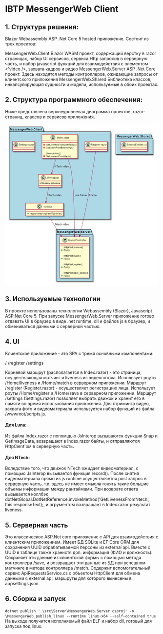 # IBTP MessengerWeb Client
## 1. Структура решения:
Blazor Webassembly ASP .Net Core 5 hosted приложение. Состоит из трех проектов:

MessengerWeb.Client
Blazor WASM проект, содержащий верстку в razor страницах, набор UI сервисов, сервиса Http запросов в серверную часть, и набор javascript функций для взаимодействия с элементом <'video />, захвата кадров и видео
MessengerWeb.Server
ASP .Net Core проект. Здесь находятся методы контроллеров, ожидающие запросы от клиентского приложения
MessengerWeb.Shared
Библиотека классов, инкапсулирующая сущности и модели, используемые в обоих проектах.

## 2. Структура программного обеспечения:
Ниже представлена верхнеуровневая диаграмма проектов, razor-страниц, классов и сервисов приложения.

![](src/Documentation/scheme.png)

## 3. Используемые технологии
В проекте использованы технологии Webassembly (Blazor), Javascript ASP.Net Core 5. При запуске MessengerWeb.Server приложение готово отдавать UI в браузер в виде .net runtime, dll и файлов js в браузер, и обмениваться данными с серверной частью.
## 4. UI
Клиентское приложение - это SPA с тремя основными компонентами:

/
/register
/settings

Корневой маршрут (располагается в Index.razor) - это страница, осуществляющая матчинг и liveness из видеопотока. Использует роуты /Home/liveness и /Home/match в серверном приложении.
Маршрут /register (Register.razor) - осуществляет регистрацию лица. Использует роуты /Home/register и /Home/save в серверном приложении.
Маршрут /settings (Settings.razor) позволяет выбрать движок и хранит его в памяти во время использования приложения.
Для стриминга видео, захвата фото и видеоматериала используется набор функций из файла /wwwroot/scripts.js.
#### Для Luna:
Из файла Index.razor с попомщью JsInterop вызываются функции Snap и GetImageData, возвращают в Index.razor байты, и отправляются HttpCient'ом в серверную часть.
#### Для NTech:
Вследствие того, что движок NTech ожидает видеоматериал, с помощью JsInterop вызывается функция record(). После снятия видеоматериала прямо из js runtime осуществляется post запрос в серверную часть, т.к. здесь не имеет смысла гонять такие большие объемы информации между рантаймами. При возврате ответа вызывается коллбэк dotNetGlobal.DotNetReference.invokeMethod('GetLivenessFromNtech', this.responseText);, и агрументом возвращает в Index.razor результат liveness.
## 5. Серверная часть
Это классическое ASP.Net core приложение с API для взаимодействия с клиентским приложением. Имеет БД SQLite и EF Core ORM для сохранения UUID обрабатываемой персоны из external api. Вместе с UUID в таблице также хранистя доп. информация (ФИО и должность). Сохраняет эти данные из клиентской формы с помощью метода контроллера /save, и возвращает эти данные из БД при успешном матчинге в методе контроллера /match.
Содержит вспомогательный сервис ApiRequestsService.cs с объектом HttpClient для обмена данными с external api, маршруты для которого вынесены в appsettings.json.
## 6. Сборка и запуск
```dotnet publish '.\src\Server\MessengerWeb.Server.csproj' -o \MessengerWeb_publish_linux --runtime linux-x64 --self-contained true```
На выходе получится исполняемый файл ELF и набор dll, готовый для запуска под linux.
